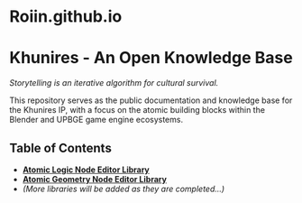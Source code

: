 # Roiin.github.io

# Khunires - An Open Knowledge Base

*Storytelling is an iterative algorithm for cultural survival.*

This repository serves as the public documentation and knowledge base for the Khunires IP, with a focus on the atomic building blocks within the Blender and UPBGE game engine ecosystems.

## Table of Contents
- [**Atomic Logic Node Editor Library**](https://github.com/Roiin/Roiin.github.io/tree/main/Atomic-Logic-Node-Editor)
- [**Atomic Geometry Node Editor Library**](https://github.com/Roiin/Roiin.github.io/tree/main/Atomic-Geometry-Node-Editor)
- *(More libraries will be added as they are completed...)*
